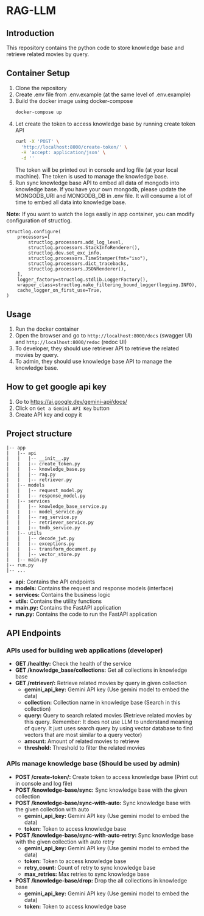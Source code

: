 # RAG-LLM
## Introduction
This repository contains the python code to store knowledge base and retrieve related movies by query.

## Container Setup
1. Clone the repository
2. Create .env file from .env.example (at the same level of .env.example)
3. Build the docker image using docker-compose
    ```bash
    docker-compose up
    ```
4. Let create the token to access knowledge base by running create token API
    ```bash
    curl -X 'POST' \
      'http://localhost:8000/create-token/' \
      -H 'accept: application/json' \
      -d ''
    ```
    The token will be printed out in console and log file (at your local machine).
    The token is used to manage the knowledge base.
5. Run sync knowledge base API to embed all data of mongodb into knowledge base. 
If you have your own mongodb, please update the MONGODB_URI and MONGODB_DB in .env file.
It will consume a lot of time to embed all data into knowledge base.

**Note:** If you want to watch the logs easily in app container, you can modify configuration of structlog.
```
structlog.configure(
    processors=[
        structlog.processors.add_log_level,
        structlog.processors.StackInfoRenderer(),
        structlog.dev.set_exc_info,
        structlog.processors.TimeStamper(fmt="iso"),
        structlog.processors.dict_tracebacks,
        structlog.processors.JSONRenderer(),
    ],
    logger_factory=structlog.stdlib.LoggerFactory(),
    wrapper_class=structlog.make_filtering_bound_logger(logging.INFO),
    cache_logger_on_first_use=True,
)
```
## Usage
1. Run the docker container
2. Open the browser and go to `http://localhost:8000/docs` (swagger UI) and `http://localhost:8000/redoc` (redoc UI)
3. To developer, they should use retriever API to retrieve the related movies by query.
4. To admin, they should use knowledge base API to manage the knowledge base.

## How to get google api key
1. Go to https://ai.google.dev/gemini-api/docs/
2. Click on `Get a Gemini API Key` button
3. Create API key and copy it

## Project structure
```
|-- app
|   |-- api
|   |   |-- __init__.py
|   |   |-- create_token.py
|   |   |-- knowledge_base.py
|   |   |-- rag.py
|   |   |-- retriever.py
|   |-- models
|   |   |-- request_model.py
|   |   |-- response_model.py
|   |-- services
|   |   |-- knowledge_base_service.py
|   |   |-- model_service.py
|   |   |-- rag_service.py
|   |   |-- retriever_service.py
|   |   |-- tmdb_service.py
|   |-- utils
|   |   |-- decode_jwt.py
|   |   |-- exceptions.py
|   |   |-- transform_document.py
|   |   |-- vector_store.py
|   |-- main.py
|-- run.py
|-- ...
```

- **api:** Contains the API endpoints
- **models:** Contains the request and response models (interface)
- **services:** Contains the business logic
- **utils:** Contains the utility functions
- **main.py:** Contains the FastAPI application
- **run.py:** Contains the code to run the FastAPI application

## API Endpoints
### APIs used for building web applications (developer)
- **GET /healthy:** Check the health of the service
- **GET /knowledge_base/collections:** Get all collections in knowledge base
- **GET /retriever/:** Retrieve related movies by query in given collection
    - **gemini_api_key:** Gemini API key (Use gemini model to embed the data)
    - **collection:** Collection name in knowledge base (Search in this collection)
    - **query:** Query to search related movies (Retrieve related movies by this query. 
  Remember: It does not use LLM to understand meaning of query. It just uses search query by using vector database 
  to find vectors that are most similar to a query vector)
    - **amount:** Amount of related movies to retrieve
    - **threshold:** Threshold to filter the related movies

### APIs manage knowledge base (Should be used by admin)
- **POST /create-token/:** Create token to access knowledge base (Print out in console and log file)
- **POST /knowledge-base/sync:** Sync knowledge base with the given collection
- **POST /knowledge-base/sync-with-auto:** Sync knowledge base with the given collection with auto
  - **gemini_api_key:** Gemini API key (Use gemini model to embed the data)
  - **token:** Token to access knowledge base
- **POST /knowledge-base/sync-with-auto-retry:** Sync knowledge base with the given collection with auto retry
  - **gemini_api_key:** Gemini API key (Use gemini model to embed the data) 
  - **token:** Token to access knowledge base
  - **retry_count:** Count of retry to sync knowledge base
  - **max_retries:** Max retries to sync knowledge base
- **POST /knowledge-base/drop:** Drop the all collections in knowledge base
  - **gemini_api_key:** Gemini API key (Use gemini model to embed the data) 
  - **token:** Token to access knowledge base